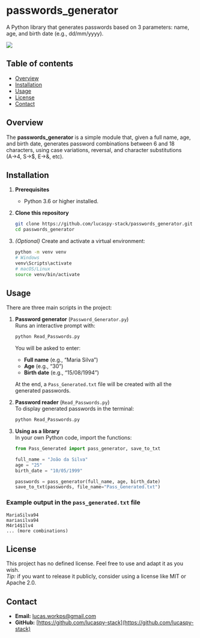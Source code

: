 
# passwords_generator

A Python library that generates passwords based on 3 parameters: name, age, and birth date (e.g., dd/mm/yyyy).

<img src="https://skillicons.dev/icons?i=python" />

## Table of contents
- [Overview](#overview)
- [Installation](#installation)
- [Usage](#usage)
- [License](#license)
- [Contact](#contact)

## Overview
The **passwords_generator** is a simple module that, given a full name, age, and birth date, generates password combinations between 6 and 18 characters, using case variations, reversal, and character substitutions (A→4, S→$, E→&, etc).

## Installation

1. **Prerequisites**  
   - Python 3.6 or higher installed.
2. **Clone this repository**  
   ```bash
   git clone https://github.com/lucaspy-stack/passwords_generator.git
   cd passwords_generator
   ```

3. *(Optional)* Create and activate a virtual environment:

   ```bash
   python -m venv venv
   # Windows
   venv\Scripts\activate
   # macOS/Linux
   source venv/bin/activate
   ```

## Usage

There are three main scripts in the project:

1. **Password generator** (`Password_Generator.py`)  
   Runs an interactive prompt with:

   ```bash
   python Read_Passwords.py
   ```

   You will be asked to enter:

   * **Full name** (e.g., “Maria Silva”)
   * **Age** (e.g., “30”)
   * **Birth date** (e.g., “15/08/1994”)

   At the end, a `Pass_Generated.txt` file will be created with all the generated passwords.

2. **Password reader** (`Read_Passwords.py`)  
   To display generated passwords in the terminal:

   ```bash
   python Read_Passwords.py
   ```

3. **Using as a library**  
   In your own Python code, import the functions:

   ```python
   from Pass_Generated import pass_generator, save_to_txt

   full_name = "João da Silva"
   age = "25"
   birth_date = "10/05/1999"

   passwords = pass_generator(full_name, age, birth_date)
   save_to_txt(passwords, file_name="Pass_Generated.txt")
   ```

### Example output in the `pass_generated.txt` file

```
MariaSilva94
mariasilva94
M4r14$1lv4
... (more combinations)
```

## License

This project has no defined license. Feel free to use and adapt it as you wish.  
*Tip:* if you want to release it publicly, consider using a license like MIT or Apache 2.0.

## Contact

* **Email:** [lucas.workps@gmail.com](mailto:lucas.workps@gmail.com)  
* **GitHub:** [https://github.com/lucaspy-stack](https://github.com/lucaspy-stack)  
